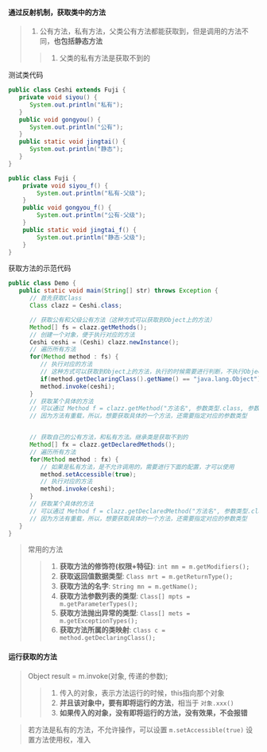 


#### 通过反射机制，获取类中的方法

> 1. 公有方法，私有方法，父类公有方法都能获取到，但是调用的方法不同，**也包括静态方法**
>> 1. 父类的私有方法是获取不到的

测试类代码
```java
public class Ceshi extends Fuji {
   private void siyou() {
      System.out.println("私有");
   }
   public void gongyou() {
      System.out.println("公有");
   }
   public static void jingtai() {
      System.out.println("静态");
   }
}

public class Fuji {
    private void siyou_f() {
        System.out.println("私有-父级");
    }
    public void gongyou_f() {
        System.out.println("公有-父级");
    }
    public static void jingtai_f() {
        System.out.println("静态-父级");
    }
}
```

获取方法的示范代码
```java
public class Demo {
   public static void main(String[] str) throws Exception {
      // 首先获取Class
      Class clazz = Ceshi.class;

      // 获取公有和父级公有方法（这种方式可以获取到Object上的方法）
      Method[] fs = clazz.getMethods();
      // 创建一个对象，便于执行对应的方法
      Ceshi ceshi = (Ceshi) clazz.newInstance();
      // 遍历所有方法
      for(Method method : fs) {
         // 执行对应的方法
         // 这种方式可以获取到Object上的方法，执行的时候需要进行判断，不执行Object上的方法
         if(method.getDeclaringClass().getName() == "java.lang.Object") continue;
         method.invoke(ceshi);
      }
      // 获取某个具体的方法
      // 可以通过 Method f = clazz.getMethod("方法名", 参数类型.class, 参数类型.class, ···);
      // 因为方法有重载，所以，想要获取具体的一个方法，还需要指定对应的参数类型


      // 获取自己的公有方法，和私有方法。继承类是获取不到的
      Method[] fx = clazz.getDeclaredMethods();
      // 遍历所有方法
      for(Method method : fx) {
         // 如果是私有方法，是不允许调用的，需要进行下面的配置，才可以使用
         method.setAccessible(true);
         // 执行对应的方法
         method.invoke(ceshi);
      }
      // 获取某个具体的方法
      // 可以通过 Method f = clazz.getDeclaredMethod("方法名", 参数类型.class, 参数类型.class, ···);
      // 因为方法有重载，所以，想要获取具体的一个方法，还需要指定对应的参数类型
   }
}
```



> 常用的方法
>> 1. **获取方法的修饰符(权限+特征)**: `int mm = m.getModifiers();`      
>> 2. **获取返回值数据类型**: `Class mrt = m.getReturnType();`  
>> 3. **获取方法的名字**: `String mn = m.getName();`   
>> 4. **获取方法参数列表的类型**: `Class[] mpts = m.getParameterTypes();`  
>> 5. **获取方法抛出异常的类型**: `Class[] mets = m.getExceptionTypes();`  
>> 6. **获取方法所属的类映射**: `Class c = method.getDeclaringClass();`  



#### 运行获取的方法
> Object result = m.invoke(对象, 传递的参数);
>> 1. 传入的对象，表示方法运行的时候，this指向那个对象
>> 2. **并且该对象中，要有即将运行的方法**，相当于 `对象.xxx()`
>> 3. **如果传入的对象，没有即将运行的方法，没有效果，不会报错**

> 若方法是私有的方法，不允许操作，可以设置 `m.setAccessible(true)`   设置方法使用权，准入
